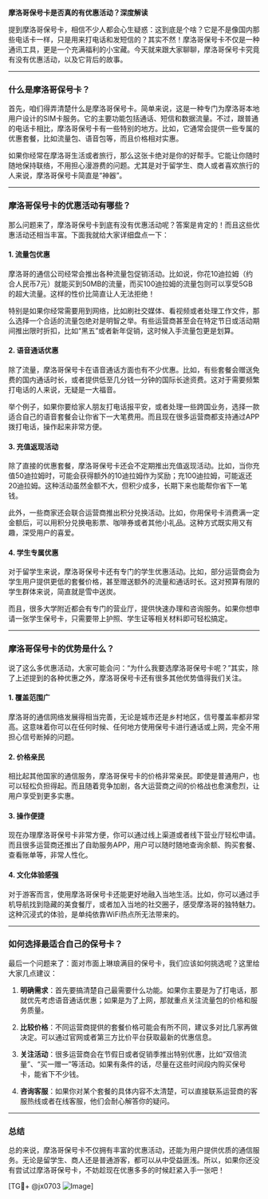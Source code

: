 **摩洛哥保号卡是否真的有优惠活动？深度解读**

提到摩洛哥保号卡，相信不少人都会心生疑惑：这到底是个啥？它是不是像国内那些电话卡一样，只是用来打电话和发短信的？其实不然！摩洛哥保号卡不仅是一种通讯工具，更是一个充满福利的小宝藏。今天就来跟大家聊聊，摩洛哥保号卡究竟有没有优惠活动，以及它背后的故事。

---

### 什么是摩洛哥保号卡？

首先，咱们得弄清楚什么是摩洛哥保号卡。简单来说，这是一种专门为摩洛哥本地用户设计的SIM卡服务。它的主要功能包括通话、短信和数据流量。不过，跟普通的电话卡相比，摩洛哥保号卡有一些特别的地方。比如，它通常会提供一些专属的优惠套餐，比如流量包、语音包等，而且价格相对实惠。

如果你经常在摩洛哥生活或者旅行，那么这张卡绝对是你的好帮手。它能让你随时随地保持联络，不用担心漫游费的问题。尤其是对于留学生、商人或者喜欢旅行的人来说，摩洛哥保号卡简直是“神器”。

---

### 摩洛哥保号卡的优惠活动有哪些？

那么问题来了，摩洛哥保号卡到底有没有优惠活动呢？答案是肯定的！而且这些优惠活动还相当丰富。下面我就给大家详细盘点一下：

#### 1. **流量包优惠**
摩洛哥的通信公司经常会推出各种流量包促销活动。比如说，你花10迪拉姆（约合人民币7元）就能买到50MB的流量，而买100迪拉姆的流量包则可以享受5GB的超大流量。这样的性价比简直让人无法拒绝！

特别是如果你经常需要用到网络，比如刷社交媒体、看视频或者处理工作文件，那么选择一个合适的流量包绝对是明智之举。有些运营商甚至会在特定节日或活动期间推出限时折扣，比如“黑五”或者新年促销，这时候入手流量包更是划算。

#### 2. **语音通话优惠**
除了流量，摩洛哥保号卡在语音通话方面也有不少优惠。比如，有些套餐会赠送免费的国内通话时长，或者提供低至几分钱一分钟的国际长途资费。这对于需要频繁打电话的人来说，无疑是一大福音。

举个例子，如果你要给家人朋友打电话报平安，或者处理一些跨国业务，选择一款适合自己的语音套餐会让你省下一大笔费用。而且现在很多运营商都支持通过APP拨打电话，操作起来非常方便。

#### 3. **充值返现活动**
除了直接的优惠套餐，摩洛哥保号卡还会不定期推出充值返现活动。比如，当你充值50迪拉姆时，可能会获得额外的10迪拉姆作为奖励；充100迪拉姆，可能返还20迪拉姆。这种活动虽然金额不大，但积少成多，长期下来也能帮你省下一笔钱。

此外，一些商家还会联合运营商推出积分兑换活动。比如，你用保号卡消费满一定金额后，可以用积分兑换电影票、咖啡券或者其他小礼品。这种方式既实用又有趣，深受用户的喜爱。

#### 4. **学生专属优惠**
对于留学生来说，摩洛哥保号卡还有专门的学生优惠活动。比如，部分运营商会为学生用户提供更低的套餐价格，甚至赠送额外的流量和通话时长。这对预算有限的学生群体来说，简直就是雪中送炭。

而且，很多大学附近都会有专门的营业厅，提供快速办理和咨询服务。如果你想申请一张学生保号卡，只需要带上护照、学生证等相关材料即可轻松搞定。

---

### 摩洛哥保号卡的优势是什么？

说了这么多优惠活动，大家可能会问：“为什么我要选摩洛哥保号卡呢？”其实，除了上述提到的各种优惠之外，摩洛哥保号卡还有很多其他优势值得我们关注。

#### 1. **覆盖范围广**
摩洛哥的通信网络发展得相当完善，无论是城市还是乡村地区，信号覆盖率都非常高。这意味着你可以在任何时候、任何地方使用保号卡进行通话或上网，完全不用担心信号断掉的问题。

#### 2. **价格亲民**
相比起其他国家的通信服务，摩洛哥保号卡的价格非常亲民。即使是普通用户，也可以轻松负担得起。而且随着竞争加剧，各大运营商之间的价格战也愈演愈烈，让用户享受到更多实惠。

#### 3. **操作便捷**
现在办理摩洛哥保号卡非常方便，你可以通过线上渠道或者线下营业厅轻松申请。而且很多运营商还推出了自助服务APP，用户可以随时随地查询余额、购买套餐、查看账单等，非常人性化。

#### 4. **文化体验感强**
对于游客而言，使用摩洛哥保号卡还能更好地融入当地生活。比如，你可以通过手机导航找到隐藏的美食餐厅，或者加入当地的社交圈子，感受摩洛哥的独特魅力。这种沉浸式的体验，是单纯依靠WiFi热点所无法带来的。

---

### 如何选择最适合自己的保号卡？

最后一个问题来了：面对市面上琳琅满目的保号卡，我们应该如何挑选呢？这里给大家几点建议：

1. **明确需求**：首先要搞清楚自己最需要什么功能。如果你主要是为了打电话，那就优先考虑语音通话优惠；如果是为了上网，那就重点关注流量包的价格和服务质量。

2. **比较价格**：不同运营商提供的套餐价格可能会有所不同，建议多对比几家再做决定。可以通过官网或者第三方比价平台获取最新的优惠信息。

3. **关注活动**：很多运营商会在节假日或者促销季推出特别优惠，比如“双倍流量”、“买一赠一”等活动。如果有条件的话，尽量在这些时间段内购买保号卡，能省下不少钱。

4. **咨询客服**：如果你对某个套餐的具体内容不太清楚，可以直接联系运营商的客服热线或者在线客服，他们会耐心解答你的疑问。

---

### 总结

总的来说，摩洛哥保号卡不仅拥有丰富的优惠活动，还能为用户提供优质的通信服务。无论是留学生、商人还是普通游客，都可以从中受益匪浅。所以，如果你还没有尝试过摩洛哥保号卡，不妨趁现在优惠多多的时候赶紧入手一张吧！

[TG💪+ @jx0703 ![Image](https://github.com/user-attachments/assets/dbca1d08-cadb-493c-b0ec-ad6f7a83f270)]